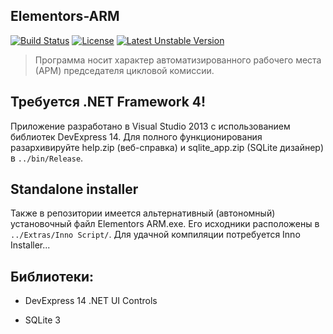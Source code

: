 ## Elementors-ARM

[![Build Status](https://travis-ci.org/Exoticness/Elementors-arm.svg?branch=master)](https://travis-ci.org/Exoticness/Elementors-arm) [![License](https://poser.pugx.org/elementors/elementors/license.svg)](https://packagist.org/packages/elementors/elementors) [![Latest Unstable Version](https://poser.pugx.org/elementors/elementors/v/unstable.svg)](https://packagist.org/packages/elementors/elementors) 

> Программа носит характер автоматизированного рабочего места (АРМ) председателя цикловой комиссии.

## Требуется .NET Framework 4!

Приложение разработано в Visual Studio 2013 с использованием библиотек DevExpress 14. Для полного функционирования разархивируйте help.zip (веб-справка) и sqlite_app.zip (SQLite дизайнер) в `../bin/Release`.

## Standalone installer

Также в репозитории имеется альтернативный (автономный) установочный файл Elementors ARM.exe. Его исходники расположены в `../Extras/Inno Script/`. Для удачной компиляции потребуется Inno Installer...

## Библиотеки:

- DevExpress 14 .NET UI Controls

- SQLite 3
